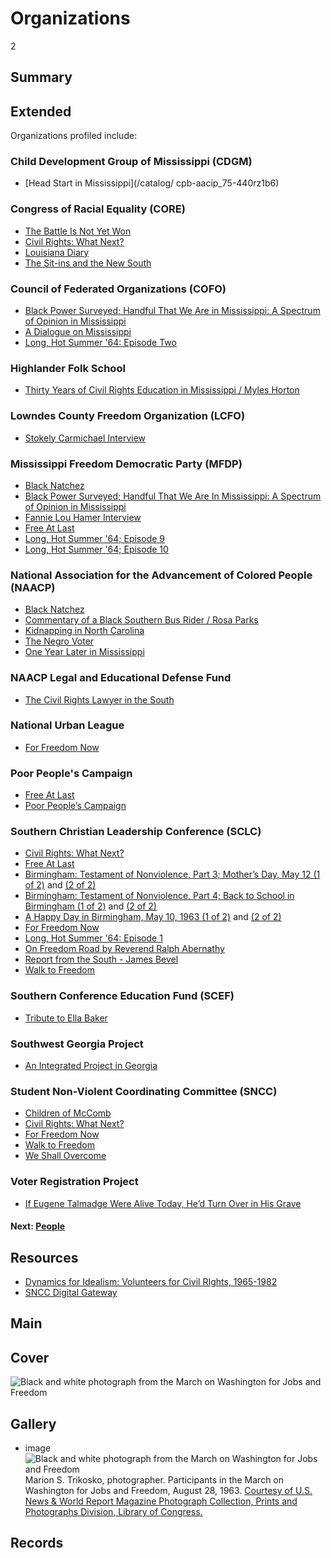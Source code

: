 # Organizations

2                                        

## Summary

## Extended

Organizations profiled include:

### Child Development Group of Mississippi (CDGM)

- [Head Start in Mississippi](/catalog/ cpb-aacip_75-440rz1b6)

### Congress of Racial Equality (CORE)

-	[The Battle Is Not Yet Won](/catalog/cpb-aacip_28-2z12n4zs1w)
-	[Civil Rights: What Next?](/catalog/cpb-aacip_15-741rq0bx)
-	[Louisiana Diary](/catalog/cpb-aacip_55-73pvn97r)
-	[The Sit-ins and the New South](/catalog/cpb-aacip_28-br8mc8rr6z)

### Council of Federated Organizations (COFO)

- [Black Power Surveyed; Handful That We Are in Mississippi: A Spectrum of Opinion in Mississippi](/catalog/cpb-aacip_15-9cj87k60)
- [A Dialogue on Mississippi](/catalog/cpb-aacip_15-945qgb91)
- [Long, Hot Summer '64: Episode Two](/catalog/cpb-aacip_15-02c86fs0)

### Highlander Folk School

- [Thirty Years of Civil Rights Education in Mississippi / Myles Horton](/catalog/cpb-aacip_28-xp6tx35q0h)

### Lowndes County Freedom Organization (LCFO)

- [Stokely Carmichael Interview](/catalog/cpb-aacip_28-zw18k75h85)

### Mississippi Freedom Democratic Party (MFDP)

- [Black Natchez](/catalog/cpb-aacip_512-4x54f1nc5p)
- [Black Power Surveyed; Handful That We Are In Mississippi: A Spectrum of Opinion in Mississippi](/catalog/cpb-aacip_15-9cj87k60)
- [Fannie Lou Hamer Interview](/catalog/cpb-aacip_28-bg2h70895r)
- [Free At Last](/catalog/cpb-aacip_516-sj19k46z5q)
- [Long, Hot Summer '64; Episode 9](/catalog/cpb-aacip_15-12m646qz)
- [Long, Hot Summer '64; Episode 10](/catalog/cpb-aacip_15-87brvgm3)

### National Association for the Advancement of Colored People (NAACP)

- [Black Natchez](/catalog/cpb-aacip_512-4x54f1nc5p)
- [Commentary of a Black Southern Bus Rider / Rosa Parks](/catalog/cpb-aacip_28-kw57d2qp45)
- [Kidnapping in North Carolina](/catalog/cpb-aacip_28-h707w67k6x)
- [The Negro Voter](/catalog/cpb-aacip_516-7659c6sw5t)
- [One Year Later in Mississippi](/catalog/cpb-aacip_15-88qc028z)

### NAACP Legal and Educational Defense Fund

- [The Civil Rights Lawyer in the South](/catalog/cpb-aacip_28-1g0ht2gg9n)

### National Urban League

- [For Freedom Now](/catalog/cpb-aacip_512-x921c1vr5n)

### Poor People's Campaign

-	[Free At Last](/catalog/cpb-aacip_516-sj19k46z5q/)
-	[Poor People’s Campaign](/catalog/cpb-aacip_15-021c5k76)

### Southern Christian Leadership Conference (SCLC)
-	[Civil Rights: What Next?](/catalog/cpb-aacip_15-741rq0bx)
-	[Free At Last](/catalog/cpb-aacip_516-sj19k46z5q/)
-	[Birmingham: Testament of Nonviolence, Part 3; Mother’s Day, May 12 (1 of 2)](/catalog/cpb-aacip_500-ff3m1j0m) and [(2 of 2)](/catalog/cpb-aacip_500-cj87n27n)
-	[Birmingham: Testament of Nonviolence, Part 4; Back to School in Birmingham (1 of 2)](/catalog/cpb-aacip_500-jq0svz1h) and [(2 of 2)](/catalog/cpb-aacip_500-z60c1503)
-	[A Happy Day in Birmingham, May 10, 1963 (1 of 2)](/catalog/cpb-aacip_500-r785p02p) and [(2 of 2)](/catalog/cpb-aacip_500-m9023j32)
- [For Freedom Now](/catalog/cpb-aacip_512-x921c1vr5n)
- [Long, Hot Summer '64: Episode 1](/catalog/cpb-aacip_15-50tqk2fw)
- [On Freedom Road by Reverend Ralph Abernathy](/catalog/cpb-aacip_28-cz3222rk4w)
- [Report from the South - James Bevel](/catalog/cpb-aacip_28-j09w08ws94)
- [Walk to Freedom](/catalog/cpb-aacip_28-m61bk17469)

### Southern Conference Education Fund (SCEF)

- [Tribute to Ella Baker](/catalog/cpb-aacip_28-125q814w5v)

### Southwest Georgia Project

- [An Integrated Project in Georgia](/catalog/cpb-aacip_28-mk6542jr2r)

### Student Non-Violent Coordinating Committee (SNCC)

- [Children of McComb](/catalog/cpb-aacip_28-sj19k46b34)
- [Civil Rights: What Next?](/catalog/cpb-aacip_15-741rq0bx)
- [For Freedom Now](/catalog/cpb-aacip_512-x921c1vr5n)
- [Walk to Freedom](/catalog/cpb-aacip_28-m61bk17469)
- [We Shall Overcome](/catalog/cpb-aacip_15-13zs9fcr)

### Voter Registration Project

- [If Eugene Talmadge Were Alive Today, He’d Turn Over in His Grave](/catalog/cpb-aacip_512-ks6j09x31h)

#### Next: [People](/exhibits/civil-rights/people)

## Resources

- [Dynamics for Idealism: Volunteers for Civil RIghts, 1965-1982](http://www.disc.wisc.edu/archive/idealism/)
- [SNCC Digital Gateway](https://snccdigital.org/)

## Main


## Cover

  <img title="Cover Image" alt="Black and white photograph from the March on Washington for Jobs and Freedom" src="https://s3.amazonaws.com/americanarchive.org/exhibits/CivilRights_Organizations.jpg">


## Gallery

- <a class="type">image</a>
  <img alt="Black and white photograph from the March on Washington for Jobs and Freedom" src="https://s3.amazonaws.com/americanarchive.org/exhibits/CivilRights_Organizations.jpg">
  <a class="caption-text">Marion S. Trikosko, photographer. Participants in the March on Washington for Jobs and Freedom, August 28, 1963.</a>
  <a class="credit-link" href="https://www.loc.gov/rr/print/">Courtesy of U.S. News & World Report Magazine Photograph Collection, Prints and Photographs Division, Library of Congress.</a>

## Records
